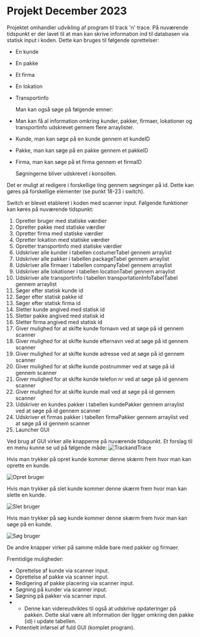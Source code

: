 # Projekt December 2023

Projektet omhandler udvikling af program til track 'n' trace.
På nuværende tidspunkt er der lavet til at man kan skrive information ind til databasen via statisk input i koden.
Dette kan bruges til følgende oprettelser:
- En kunde
- En pakke
- Et firma
- En lokation
- Transportinfo

  Man kan også søge på følgende emner:
- Man kan få al information omkring kunder, pakker, firmaer, lokationer og transportinfo udskrevet gennem flere arraylister.
- Kunde, man kan søge på en kunde gennem et kundeID
- Pakke, man kan søge på en pakke gennem et pakkeID
- Firma, man kan søge på et firma gennem et firmaID

  Søgningerne bliver udskrevet i konsollen.

Det er muligt at redigere i forskellige ting gennem søgninger på id.
Dette kan gøres på forskellige elementer (se punkt 18-23 i switch).

Switch er blevet etableret i koden med scanner input.
Følgende funktioner kan køres på nuværende tidspunkt:

1. Opretter bruger med statiske værdier
2. Opretter pakke med statiske værdier
3. Opretter firma med statiske værdier
4. Opretter lokation med statiske værdier
5. Opretter transportinfo med statiske værdier
6. Udskriver alle kunder i tabellen costumerTabel gennem arraylist
7. Udskriver alle pakker i tabellen packageTabel gennem arraylist
8. Udskriver alle firmaer i tabellen companyTabel gennem arraylist
9. Udskriver alle lokationer i tabellen locationTabel gennem arraylist
10. Udskriver alle transportinfo i tabellen transportationInfoTabelTabel gennem arraylist
11. Søger efter statisk kunde id
12. Søger efter statisk pakke id
13. Søger efter statisk firma id
14. Sletter kunde angived med statisk id
15. Sletter pakke angived med statisk id
16. Sletter firma angived med statisk id
17. Giver mulighed for at skifte kunde fornavn ved at søge på id gennem scanner
18. Giver mulighed for at skifte kunde efternavn ved at søge på id gennem scanner
19. Giver mulighed for at skifte kunde adresse ved at søge på id gennem scanner
20. Giver mulighed for at skifte kunde postnummer ved at søge på id gennem scanner
21. Giver mulighed for at skifte kunde telefon nr ved at søge på id gennem scanner
22. Giver mulighed for at skifte kunde mail ved at søge på id gennem scanner
23. Udskriver en kundes pakker i tabellen kundePakker gennem arraylist ved at søge på id gennem scanner
24. Udskriver et firmas pakker i tabellen firmaPakker gennem arraylist ved at søge på id gennem scanner
25. Launcher GUI

Ved brug af GUI virker alle knapperne på nuværende tidspunkt.
Et forslag til en menu kunne se ud på følgende måde:
![TrackandTrace](https://github.com/sorensuper10/1.SemesterProjekt2023/assets/89455430/72f46338-1d46-45ca-a69a-3239919898ec)

Hvis man trykker på opret kunde kommer denne skærm frem hvor man kan oprette en kunde.

![Opret bruger](https://github.com/sorensuper10/1.SemesterProjekt2023/assets/89455430/911a8374-54d1-4435-a850-3fdba82eaf44)

Hvis man trykker på slet kunde kommer denne skærm frem hvor man kan slette en kunde.

![Slet bruger](https://github.com/sorensuper10/1.SemesterProjekt2023/assets/89455430/a77930bc-326e-45cd-8b87-aa0788454a64)

Hvis man trykker på søg kunde kommer denne skærm frem hvor man kan søge på en kunde.

![Søg bruger](https://github.com/sorensuper10/1.SemesterProjekt2023/assets/89455430/e115b84a-38f7-4be7-bd89-4920049e45d3)

De andre knapper virker på samme måde bare med pakker og firmaer.

Fremtidige muligheder:
- Oprettelse af kunde via scanner input.
- Oprettelse af pakke via scanner input.
- Redigering af pakke placering via scanner input.
- Søgning på kunder via scanner input.
- Søgning på pakker via scanner input.
- - Denne kan videreudvikles til også at udskrive opdateringer på pakken. Dette skal være alt information der ligger omkring den pakke (id) i update tabellen.
- Potentielt inførsel af fuld GUI (komplet program).
